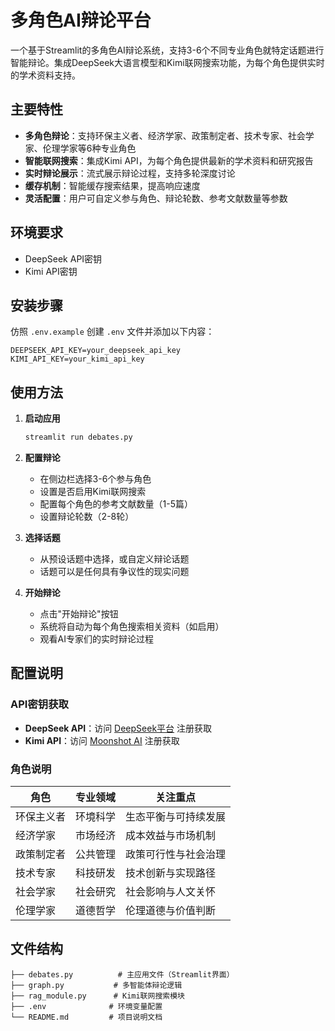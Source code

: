 #  多角色AI辩论平台

一个基于Streamlit的多角色AI辩论系统，支持3-6个不同专业角色就特定话题进行智能辩论。集成DeepSeek大语言模型和Kimi联网搜索功能，为每个角色提供实时的学术资料支持。

## 主要特性

- **多角色辩论**：支持环保主义者、经济学家、政策制定者、技术专家、社会学家、伦理学家等6种专业角色
- **智能联网搜索**：集成Kimi API，为每个角色提供最新的学术资料和研究报告
- **实时辩论展示**：流式展示辩论过程，支持多轮深度讨论
- **缓存机制**：智能缓存搜索结果，提高响应速度
- **灵活配置**：用户可自定义参与角色、辩论轮数、参考文献数量等参数

## 环境要求

- DeepSeek API密钥
- Kimi API密钥

## 安装步骤

   仿照 `.env.example` 创建 `.env` 文件并添加以下内容：
   ```env
   DEEPSEEK_API_KEY=your_deepseek_api_key
   KIMI_API_KEY=your_kimi_api_key
   ```

## 使用方法

1. **启动应用**
   ```bash
   streamlit run debates.py
   ```

2. **配置辩论**
   - 在侧边栏选择3-6个参与角色
   - 设置是否启用Kimi联网搜索
   - 配置每个角色的参考文献数量（1-5篇）
   - 设置辩论轮数（2-8轮）

3. **选择话题**
   - 从预设话题中选择，或自定义辩论话题
   - 话题可以是任何具有争议性的现实问题

4. **开始辩论**
   - 点击"开始辩论"按钮
   - 系统将自动为每个角色搜索相关资料（如启用）
   - 观看AI专家们的实时辩论过程

## 配置说明

### API密钥获取

- **DeepSeek API**：访问 [DeepSeek平台](https://platform.deepseek.com/) 注册获取
- **Kimi API**：访问 [Moonshot AI](https://www.moonshot.cn/) 注册获取

### 角色说明

| 角色 | 专业领域 | 关注重点 |
|------|---------|----------|
| 环保主义者 | 环境科学 | 生态平衡与可持续发展 |
| 经济学家 | 市场经济 | 成本效益与市场机制 |
| 政策制定者 | 公共管理 | 政策可行性与社会治理 |
| 技术专家 | 科技研发 | 技术创新与实现路径 |
| 社会学家 | 社会研究 | 社会影响与人文关怀 |
| 伦理学家 | 道德哲学 | 伦理道德与价值判断 |

## 文件结构

```
├── debates.py          # 主应用文件（Streamlit界面）
├── graph.py           # 多智能体辩论逻辑
├── rag_module.py      # Kimi联网搜索模块
├── .env              # 环境变量配置
└── README.md         # 项目说明文档
```